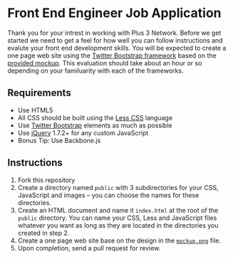 Front End Engineer Job Application
==================

Thank you for your intrest in working with Plus 3 Network. Before we get started we need to get a feel for how well you can follow instructions and evalute your front end development skills. You will be expected to create a one page web site using the [Twitter Bootstrap framework](http://twitter.github.com/bootstrap/) based on the [provided mockup](https://raw.github.com/plus3network/FE-Job-Application/master/mockup.png). This evaluation should take about an hour or so depending on your familuarity with each of the frameworks.

## Requirements

- Use HTML5
- All CSS should be built using the [Less CSS](http://lesscss.org/) language
- Use [Twitter Bootstrap](http://twitter.github.com/bootstrap/) elements as much as possible
- Use [jQuery](http://www.jquery.com) 1.7.2+ for any custom JavaScript
- Bonus Tip: Use Backbone.js

## Instructions

1. Fork this repository
2. Create a directory named ``public`` with 3 subdirectories for your CSS, JavaScript and images – you can choose the names for these directories.
3. Create an HTML document and name it ``index.html`` at the root of the ``public`` directory. You can name your CSS, Less and JavaScript files whatever you want as long as they are located in the directories you created in step 2.
4. Create a one page web site base on the design in the [``mockup.png``](https://raw.github.com/plus3network/FE-Job-Application/master/mockup.png) file. 
5. Upon completion, send a pull request for review.